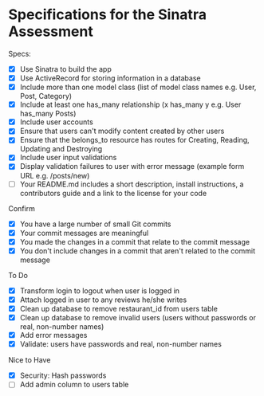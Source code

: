 # Specifications for the Sinatra Assessment

Specs:
- [x] Use Sinatra to build the app
- [x] Use ActiveRecord for storing information in a database
- [x] Include more than one model class (list of model class names e.g. User, Post, Category)
- [x] Include at least one has_many relationship (x has_many y e.g. User has_many Posts)
- [x] Include user accounts
- [x] Ensure that users can't modify content created by other users
- [x] Ensure that the belongs_to resource has routes for Creating, Reading, Updating and Destroying
- [x] Include user input validations
- [x] Display validation failures to user with error message (example form URL e.g. /posts/new)
- [ ] Your README.md includes a short description, install instructions, a contributors guide and a link to the license for your code

Confirm
- [x] You have a large number of small Git commits
- [x] Your commit messages are meaningful
- [x] You made the changes in a commit that relate to the commit message
- [x] You don't include changes in a commit that aren't related to the commit message

To Do
- [x] Transform login to logout when user is logged in
- [x] Attach logged in user to any reviews he/she writes
- [x] Clean up database to remove restaurant_id from users table
- [x] Clean up database to remove invalid users (users without passwords or real, non-number names)
- [x] Add error messages
- [x] Validate: users have passwords and real, non-number names

Nice to Have
- [x] Security: Hash passwords
- [ ] Add admin column to users table
